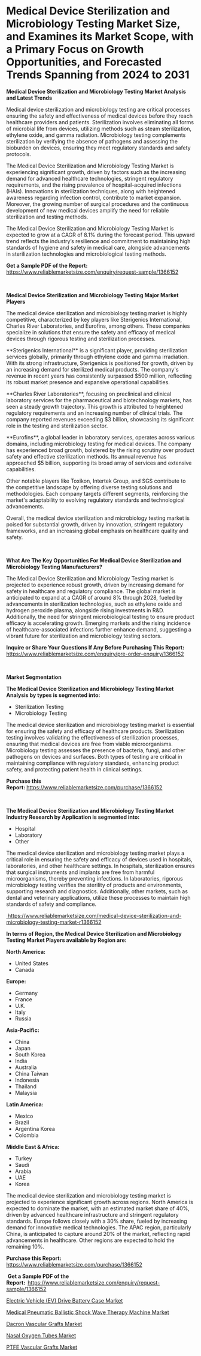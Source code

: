 <p><h1>Medical Device Sterilization and Microbiology Testing Market Size, and Examines its Market Scope, with a Primary Focus on Growth Opportunities, and Forecasted Trends Spanning from 2024 to 2031</h1></p><p><strong>Medical Device Sterilization and Microbiology Testing Market Analysis and Latest Trends</strong></p>
<p><p>Medical device sterilization and microbiology testing are critical processes ensuring the safety and effectiveness of medical devices before they reach healthcare providers and patients. Sterilization involves eliminating all forms of microbial life from devices, utilizing methods such as steam sterilization, ethylene oxide, and gamma radiation. Microbiology testing complements sterilization by verifying the absence of pathogens and assessing the bioburden on devices, ensuring they meet regulatory standards and safety protocols.</p><p>The Medical Device Sterilization and Microbiology Testing Market is experiencing significant growth, driven by factors such as the increasing demand for advanced healthcare technologies, stringent regulatory requirements, and the rising prevalence of hospital-acquired infections (HAIs). Innovations in sterilization techniques, along with heightened awareness regarding infection control, contribute to market expansion. Moreover, the growing number of surgical procedures and the continuous development of new medical devices amplify the need for reliable sterilization and testing methods.</p><p>The Medical Device Sterilization and Microbiology Testing Market is expected to grow at a CAGR of 8.1% during the forecast period. This upward trend reflects the industry’s resilience and commitment to maintaining high standards of hygiene and safety in medical care, alongside advancements in sterilization technologies and microbiological testing methods.</p></p>
<p><strong>Get a Sample PDF of the Report:&nbsp;</strong> <a href="https://www.reliablemarketsize.com/enquiry/request-sample/1366152?utm_campaign=1872&utm_medium=2&utm_source=Github&utm_content=ia&utm_term=06122024&utm_id=medical-device-sterilization-and-microbiology-testing">https://www.reliablemarketsize.com/enquiry/request-sample/1366152</a></p>
<p>&nbsp;</p>
<p><strong>Medical Device Sterilization and Microbiology Testing Major Market Players</strong></p>
<p><p>The medical device sterilization and microbiology testing market is highly competitive, characterized by key players like Sterigenics International, Charles River Laboratories, and Eurofins, among others. These companies specialize in solutions that ensure the safety and efficacy of medical devices through rigorous testing and sterilization processes.</p><p>**Sterigenics International** is a significant player, providing sterilization services globally, primarily through ethylene oxide and gamma irradiation. With its strong infrastructure, Sterigenics is positioned for growth, driven by an increasing demand for sterilized medical products. The company's revenue in recent years has consistently surpassed $500 million, reflecting its robust market presence and expansive operational capabilities.</p><p>**Charles River Laboratories**, focusing on preclinical and clinical laboratory services for the pharmaceutical and biotechnology markets, has seen a steady growth trajectory. This growth is attributed to heightened regulatory requirements and an increasing number of clinical trials. The company reported revenues exceeding $3 billion, showcasing its significant role in the testing and sterilization sector.</p><p>**Eurofins**, a global leader in laboratory services, operates across various domains, including microbiology testing for medical devices. The company has experienced broad growth, bolstered by the rising scrutiny over product safety and effective sterilization methods. Its annual revenue has approached $5 billion, supporting its broad array of services and extensive capabilities.</p><p>Other notable players like Toxikon, Intertek Group, and SGS contribute to the competitive landscape by offering diverse testing solutions and methodologies. Each company targets different segments, reinforcing the market's adaptability to evolving regulatory standards and technological advancements.</p><p>Overall, the medical device sterilization and microbiology testing market is poised for substantial growth, driven by innovation, stringent regulatory frameworks, and an increasing global emphasis on healthcare quality and safety.</p></p>
<p>&nbsp;</p>
<p><strong>What Are The Key Opportunities For Medical Device Sterilization and Microbiology Testing Manufacturers?</strong></p>
<p><p>The Medical Device Sterilization and Microbiology Testing market is projected to experience robust growth, driven by increasing demand for safety in healthcare and regulatory compliance. The global market is anticipated to expand at a CAGR of around 8% through 2028, fueled by advancements in sterilization technologies, such as ethylene oxide and hydrogen peroxide plasma, alongside rising investments in R&D. Additionally, the need for stringent microbiological testing to ensure product efficacy is accelerating growth. Emerging markets and the rising incidence of healthcare-associated infections further enhance demand, suggesting a vibrant future for sterilization and microbiology testing sectors.</p></p>
<p><strong>Inquire or Share Your Questions If Any Before Purchasing This Report:</strong> <a href="https://www.reliablemarketsize.com/enquiry/pre-order-enquiry/1366152?utm_campaign=1872&utm_medium=2&utm_source=Github&utm_content=ia&utm_term=06122024&utm_id=medical-device-sterilization-and-microbiology-testing">https://www.reliablemarketsize.com/enquiry/pre-order-enquiry/1366152</a></p>
<p>&nbsp;</p>
<p><strong>Market Segmentation</strong></p>
<p><strong>The Medical Device Sterilization and Microbiology Testing Market Analysis by types is segmented into:</strong></p>
<p><ul><li>Sterilization Testing</li><li>Microbiology Testing</li></ul></p>
<p><p>The medical device sterilization and microbiology testing market is essential for ensuring the safety and efficacy of healthcare products. Sterilization testing involves validating the effectiveness of sterilization processes, ensuring that medical devices are free from viable microorganisms. Microbiology testing assesses the presence of bacteria, fungi, and other pathogens on devices and surfaces. Both types of testing are critical in maintaining compliance with regulatory standards, enhancing product safety, and protecting patient health in clinical settings.</p></p>
<p><strong>Purchase this Report:&nbsp;</strong><a href="https://www.reliablemarketsize.com/purchase/1366152?utm_campaign=1872&utm_medium=2&utm_source=Github&utm_content=ia&utm_term=06122024&utm_id=medical-device-sterilization-and-microbiology-testing">https://www.reliablemarketsize.com/purchase/1366152</a></p>
<p>&nbsp;</p>
<p><strong>The Medical Device Sterilization and Microbiology Testing Market Industry Research by Application is segmented into:</strong></p>
<p><ul><li>Hospital</li><li>Laboratory</li><li>Other</li></ul></p>
<p><p>The medical device sterilization and microbiology testing market plays a critical role in ensuring the safety and efficacy of devices used in hospitals, laboratories, and other healthcare settings. In hospitals, sterilization ensures that surgical instruments and implants are free from harmful microorganisms, thereby preventing infections. In laboratories, rigorous microbiology testing verifies the sterility of products and environments, supporting research and diagnostics. Additionally, other markets, such as dental and veterinary applications, utilize these processes to maintain high standards of safety and compliance.</p></p>
<p><a href="https://www.reliablemarketsize.com/medical-device-sterilization-and-microbiology-testing-market-r1366152?utm_campaign=1872&utm_medium=2&utm_source=Github&utm_content=ia&utm_term=06122024&utm_id=medical-device-sterilization-and-microbiology-testing">&nbsp;https://www.reliablemarketsize.com/medical-device-sterilization-and-microbiology-testing-market-r1366152</a></p>
<p><strong>In terms of Region, the Medical Device Sterilization and Microbiology Testing Market Players available by Region are:</strong></p>
<p>
    <p> <strong> North America: </strong>
        <ul>
            <li>United States</li>
            <li>Canada</li>
        </ul>
        </p> 
    <p> <strong> Europe: </strong>
        <ul>
            <li>Germany</li>
            <li>France</li>
            <li>U.K.</li>
            <li>Italy</li>
            <li>Russia</li>
        </ul>
        </p> 
    <p> <strong> Asia-Pacific: </strong>
        <ul>
            <li>China</li>
            <li>Japan</li>
            <li>South Korea</li>
            <li>India</li>
            <li>Australia</li>
            <li>China Taiwan</li>
            <li>Indonesia</li>
            <li>Thailand</li>
            <li>Malaysia</li>
        </ul>
        </p> 
    <p> <strong> Latin America: </strong>
        <ul>
            <li>Mexico</li>
            <li>Brazil</li>
            <li>Argentina Korea</li>
            <li>Colombia</li>
        </ul>
        </p> 
    <p> <strong> Middle East & Africa: </strong>
        <ul>
            <li>Turkey</li>
            <li>Saudi</li>
            <li>Arabia</li>
            <li>UAE</li>
            <li>Korea</li>
        </ul>
    </p>
    </p>
<p><p>The medical device sterilization and microbiology testing market is projected to experience significant growth across regions. North America is expected to dominate the market, with an estimated market share of 40%, driven by advanced healthcare infrastructure and stringent regulatory standards. Europe follows closely with a 30% share, fueled by increasing demand for innovative medical technologies. The APAC region, particularly China, is anticipated to capture around 20% of the market, reflecting rapid advancements in healthcare. Other regions are expected to hold the remaining 10%.</p></p>
<p><strong>Purchase this Report: </strong><a href="https://www.reliablemarketsize.com/purchase/1366152?utm_campaign=1872&utm_medium=2&utm_source=Github&utm_content=ia&utm_term=06122024&utm_id=medical-device-sterilization-and-microbiology-testing">https://www.reliablemarketsize.com/purchase/1366152</a></p>
<p>&nbsp;<strong>Get a Sample PDF of the Report:&nbsp;&nbsp;</strong><a href="https://www.reliablemarketsize.com/enquiry/request-sample/1366152?utm_campaign=1872&utm_medium=2&utm_source=Github&utm_content=ia&utm_term=06122024&utm_id=medical-device-sterilization-and-microbiology-testing">https://www.reliablemarketsize.com/enquiry/request-sample/1366152</a></p>
<p><strong></strong></p>
<p><p><a href="https://issuu.com/reportprime-2/docs/electric-vehicle-ev-drive-battery-case-market-size?utm_campaign=1872&utm_medium=2&utm_source=Github&utm_content=ia&utm_term=06122024&utm_id=medical-device-sterilization-and-microbiology-testing">Electric Vehicle (EV) Drive Battery Case Market</a></p><p><a href="https://issuu.com/reportprime-2/docs/medical-pneumatic-ballistic-shock-wave-therapy-mac?utm_campaign=1872&utm_medium=2&utm_source=Github&utm_content=ia&utm_term=06122024&utm_id=medical-device-sterilization-and-microbiology-testing">Medical Pneumatic Ballistic Shock Wave Therapy Machine Market</a></p><p><a href="https://www.linkedin.com/pulse/dacron-vascular-grafts-market-size-revenue-growth-projected-ynykc?utm_campaign=1872&utm_medium=2&utm_source=Github&utm_content=ia&utm_term=06122024&utm_id=medical-device-sterilization-and-microbiology-testing">Dacron Vascular Grafts Market</a></p><p><a href="https://www.linkedin.com/pulse/nasal-oxygen-tubes-market-size-growth-analysis-2024-2031-industry-bvv0c?utm_campaign=1872&utm_medium=2&utm_source=Github&utm_content=ia&utm_term=06122024&utm_id=medical-device-sterilization-and-microbiology-testing">Nasal Oxygen Tubes Market</a></p><p><a href="https://www.linkedin.com/pulse/ptfe-vascular-grafts-market-outlook-102-cagr-forecast-iqdsc?utm_campaign=1872&utm_medium=2&utm_source=Github&utm_content=ia&utm_term=06122024&utm_id=medical-device-sterilization-and-microbiology-testing">PTFE Vascular Grafts Market</a></p></p>